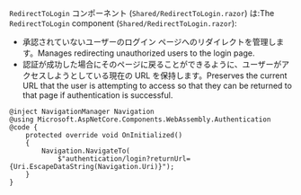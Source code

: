<span data-ttu-id="77398-101">`RedirectToLogin` コンポーネント (`Shared/RedirectToLogin.razor`) は:</span><span class="sxs-lookup"><span data-stu-id="77398-101">The `RedirectToLogin` component (`Shared/RedirectToLogin.razor`):</span></span>

* <span data-ttu-id="77398-102">承認されていないユーザーのログイン ページへのリダイレクトを管理します。</span><span class="sxs-lookup"><span data-stu-id="77398-102">Manages redirecting unauthorized users to the login page.</span></span>
* <span data-ttu-id="77398-103">認証が成功した場合にそのページに戻ることができるように、ユーザーがアクセスしようとしている現在の URL を保持します。</span><span class="sxs-lookup"><span data-stu-id="77398-103">Preserves the current URL that the user is attempting to access so that they can be returned to that page if authentication is successful.</span></span>

```razor
@inject NavigationManager Navigation
@using Microsoft.AspNetCore.Components.WebAssembly.Authentication
@code {
    protected override void OnInitialized()
    {
        Navigation.NavigateTo(
            $"authentication/login?returnUrl={Uri.EscapeDataString(Navigation.Uri)}");
    }
}
```
